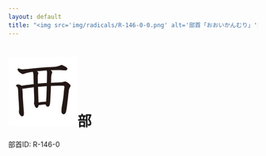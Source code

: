 ```yaml
---
layout: default
title: "<img src='img/radicals/R-146-0-0.png' alt='部首「おおいかんむり」'>部"  # glyphをタイトルに使用
---
```


# <img src='img/radicals/R-146-0-0.png' alt='部首「おおいかんむり」'>部
部首ID: R-146-0
